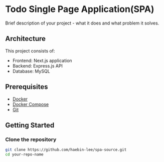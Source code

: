 # Todo Single Page Application(SPA)

Brief description of your project - what it does and what problem it solves.

## Architecture

This project consists of:

- Frontend: Next.js application
- Backend: Express.js API
- Database: MySQL

## Prerequisites

- [Docker](https://www.docker.com/get-started)
- [Docker Compose](https://docs.docker.com/compose/install/)
- [Git](https://git-scm.com/downloads)

## Getting Started

### Clone the repository

```bash
git clone https://github.com/haebin-lee/spa-source.git
cd your-repo-name
```

```bash

```
